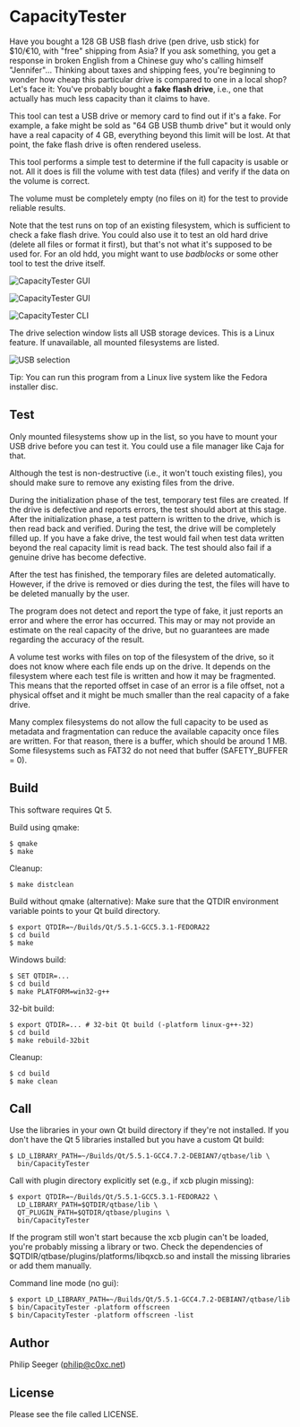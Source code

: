 CapacityTester
==============

Have you bought a 128 GB USB flash drive (pen drive, usb stick) for $10/€10,
with "free" shipping from Asia?
If you ask something, you get a response in broken English from a Chinese guy
who's calling himself "Jennifer"...
Thinking about taxes and shipping fees, you're beginning to wonder how cheap
this particular drive is compared to one in a local shop?
Let's face it: You've probably bought a **fake flash drive**, i.e.,
one that actually has much less capacity than it claims to have.

This tool can test a USB drive or memory card to find out if it's a fake.
For example, a fake might be sold as "64 GB USB thumb drive"
but it would only have a real capacity of 4 GB, everything beyond this limit
will be lost. At that point, the fake flash drive is often rendered useless.

This tool performs a simple test to determine if the full capacity
is usable or not. All it does is fill the volume with test data (files)
and verify if the data on the volume is correct.

The volume must be completely empty (no files on it)
for the test to provide reliable results.

Note that the test runs on top of an existing filesystem,
which is sufficient to check a fake flash drive.
You could also use it to test an old hard drive
(delete all files or format it first), but that's not what it's supposed
to be used for. For an old hdd, you might want to use *badblocks*
or some other tool to test the drive itself.

![CapacityTester GUI](screenshots/CapacityTester_GUI_1.png)

![CapacityTester GUI](screenshots/CapacityTester_GUI_2.png)

![CapacityTester CLI](screenshots/CapacityTester_CLI_1.png)

The drive selection window lists all USB storage devices.
This is a Linux feature. If unavailable, all mounted filesystems are listed.

![USB selection](screenshots/CapacityTester_USB_selection.png)

Tip: You can run this program from a Linux live system like the Fedora installer disc.



Test
----

Only mounted filesystems show up in the list,
so you have to mount your USB drive before you can test it.
You could use a file manager like Caja for that.

Although the test is non-destructive (i.e., it won't touch existing files),
you should make sure to remove any existing files from the drive.

During the initialization phase of the test,
temporary test files are created.
If the drive is defective and reports errors,
the test should abort at this stage.
After the initialization phase, a test pattern is written to the drive,
which is then read back and verified.
During the test, the drive will be completely filled up.
If you have a fake drive, the test would fail when test data
written beyond the real capacity limit is read back.
The test should also fail if a genuine drive has become defective.

After the test has finished, the temporary files are deleted automatically.
However, if the drive is removed or dies during the test,
the files will have to be deleted manually by the user.

The program does not detect and report the type of fake,
it just reports an error and where the error has occurred.
This may or may not provide an estimate on the real capacity of the drive,
but no guarantees are made regarding the accuracy of the result.

A volume test works with files on top of the filesystem of the drive,
so it does not know where each file ends up on the drive.
It depends on the filesystem where each test file is written
and how it may be fragmented.
This means that the reported offset in case of an error is a file offset,
not a physical offset and it might be much smaller than the real capacity
of a fake drive.

Many complex filesystems do not allow the full capacity to be used
as metadata and fragmentation can reduce the available capacity
once files are written.
For that reason, there is a buffer, which should be around 1 MB.
Some filesystems such as FAT32 do not need that buffer (SAFETY_BUFFER = 0).



Build
-----

This software requires Qt 5.

Build using qmake:

    $ qmake
    $ make

Cleanup:

    $ make distclean

Build without qmake (alternative):
Make sure that the QTDIR environment variable points
to your Qt build directory.

    $ export QTDIR=~/Builds/Qt/5.5.1-GCC5.3.1-FEDORA22
    $ cd build
    $ make

Windows build:

    $ SET QTDIR=...
    $ cd build
    $ make PLATFORM=win32-g++

32-bit build:

    $ export QTDIR=... # 32-bit Qt build (-platform linux-g++-32)
    $ cd build
    $ make rebuild-32bit

Cleanup:

    $ cd build
    $ make clean



Call
----

Use the libraries in your own Qt build directory if they're not installed.
If you don't have the Qt 5 libraries installed but you have a custom Qt build:

    $ LD_LIBRARY_PATH=~/Builds/Qt/5.5.1-GCC4.7.2-DEBIAN7/qtbase/lib \
      bin/CapacityTester

Call with plugin directory explicitly set (e.g., if xcb plugin missing):

    $ export QTDIR=~/Builds/Qt/5.5.1-GCC5.3.1-FEDORA22 \
      LD_LIBRARY_PATH=$QTDIR/qtbase/lib \
      QT_PLUGIN_PATH=$QTDIR/qtbase/plugins \
      bin/CapacityTester

If the program still won't start because the xcb plugin can't be loaded,
you're probably missing a library or two.
Check the dependencies of $QTDIR/qtbase/plugins/platforms/libqxcb.so
and install the missing libraries or add them manually.

Command line mode (no gui):

    $ export LD_LIBRARY_PATH=~/Builds/Qt/5.5.1-GCC4.7.2-DEBIAN7/qtbase/lib
    $ bin/CapacityTester -platform offscreen
    $ bin/CapacityTester -platform offscreen -list



Author
------

Philip Seeger (philip@c0xc.net)



License
-------

Please see the file called LICENSE.



